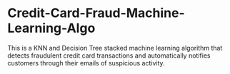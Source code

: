 # Credit-Card-Fraud-Machine-Learning-Algo

This is a KNN and Decision Tree stacked machine learning algorithm that detects fraudulent credit card transactions and automatically notifies customers through their emails of suspicious activity.
